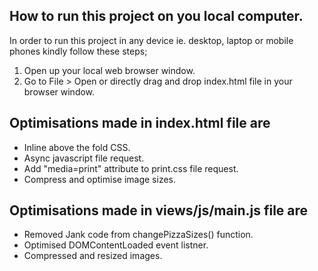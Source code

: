 ## How to run this project on you local computer.

In order to run this project in any device ie. desktop, laptop or mobile phones kindly follow these steps;
1. Open up your local web browser window.
2. Go to File > Open or directly drag and drop index.html file in your browser window.

## Optimisations made in index.html file are

* Inline above the fold CSS.
* Async javascript file request.
* Add "media=print" attribute to print.css file request.
* Compress and optimise image sizes.

## Optimisations made in views/js/main.js file are

* Removed Jank code from changePizzaSizes() function.
* Optimised DOMContentLoaded event listner.
* Compressed and resized images.
